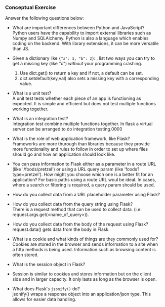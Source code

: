 ### Conceptual Exercise

Answer the following questions below:

- What are important differences between Python and JavaScript?  
  Python users have the capability to import external libraries such as Numpy and SQLAlchemy. Python is also a language which enables coding on the backend. With library extensions, it can be more versatile than JS.
- Given a dictionary like ``{"a": 1, "b": 2}``: , list two ways you
  can try to get a missing key (like "c") *without* your programming
  crashing.  
  1. Use dict.get() to return a key and if not, a default can be set.
  2.  dict.setdefault(key,val) also sets a missing key with a corresponding value. 

- What is a unit test?  
  A unit test tests whether each piece of an app is functioning as expected. It is simple and efficient but does not test multiple functions working together.

- What is an integration test?  
  Integration test combine multiple functions together. In flask a virtual server can be arranged to do integration testing.0000

- What is the role of web application framework, like Flask?  
  Frameworks are more thurough than libraries because they provide more functionality and rules to follow in order to set up where files should go and how an application should look like. 

- You can pass information to Flask either as a parameter in a route URL
  (like '/foods/pretzel') or using a URL query param (like
  'foods?type=pretzel'). How might you choose which one is a better fit
  for an application?
 For basic paths using a route URL woul be ideal. In cases, where a search or filtering is required, a query param should be used. 
- How do you collect data from a URL placeholder parameter using Flask?

- How do you collect data from the query string using Flask?  
  There is a request method that can be used to collect data. (i.e. request.args.get(<name_of_query>)).

- How do you collect data from the body of the request using Flask?  
  request.data() gets data from the body in Flask. 
- What is a cookie and what kinds of things are they commonly used for?  
  Cookies are stored in the browser and sends information to a site when a http methods is being used. Information such as browsing content is often stored.

- What is the session object in Flask?  
- Session is similar to cookies and stores information but on the client side and in larger capacity. It only lasts as long as the browser is open.

- What does Flask's `jsonify()` do?  
  jsonify() wraps a response object into an application/json type. This allows for easier data handling. 
